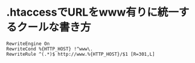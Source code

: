 # .htaccessでURLをwww有りに統一するクールな書き方
```
RewriteEngine On
RewriteCond %{HTTP_HOST} !^www\.
RewriteRule ^(.*)$ http://www.%{HTTP_HOST}/$1 [R=301,L]
```
